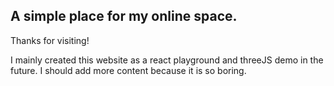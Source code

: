 ## A simple place for my online space. 
Thanks for visiting!

I mainly created this website as a react playground and threeJS demo in the future. I should
add more content because it is so boring.